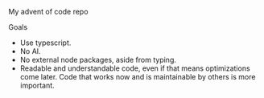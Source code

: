 My advent of code repo

Goals
- Use typescript.
- No AI.
- No external node packages, aside from typing.
- Readable and understandable code, even if that means optimizations come later. Code that works now and is maintainable by others is more important.